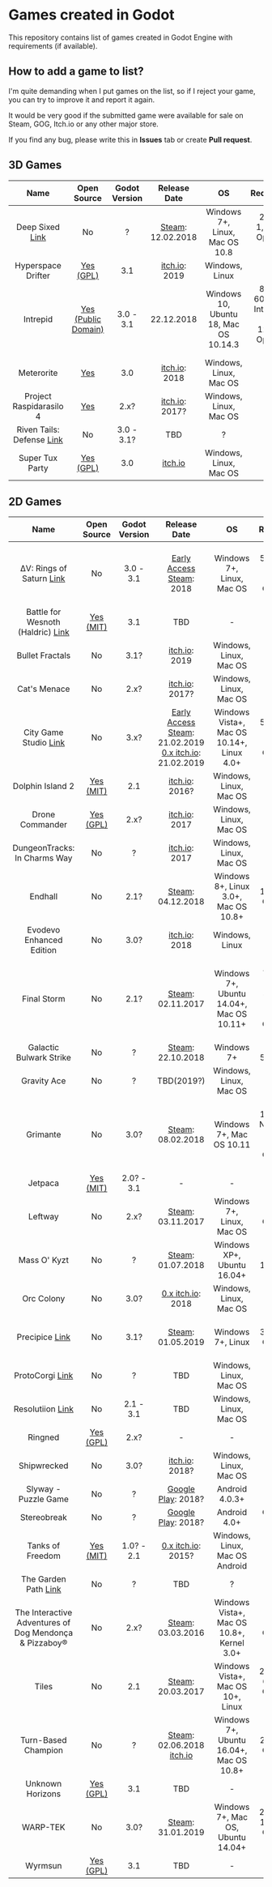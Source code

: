 # Games created in Godot
This repository contains list of games created in Godot Engine with requirements (if available).

## How to add a game to list?
I'm quite demanding when I put games on the list, so if I reject your game, you can try to improve it and report it again.

It would be very good if the submitted game were available for sale on Steam, GOG, Itch.io or any other major store.

If you find any bug, please write this in __Issues__ tab or create __Pull request__.

## 3D Games
| Name | Open Source | Godot Version | Release Date | OS | Requirements
| :---: | :---: | :---: | :---: | :---: | :---: |
| Deep Sixed [Link](https://www.littlereddoggames.com/deep-sixed) | No | ? | [Steam](https://store.steampowered.com/app/591000/Deep_Sixed/): 12.02.2018 | Windows 7+, Linux, Mac OS 10.8 | 2GB Ram, 1,2GB HDD<br />OpenGL ES 2.0
| Hyperspace Drifter | [Yes (GPL)](https://github.com/rajin-s/hyperspace_drifter) | 3.1 | [itch.io](https://rajin.itch.io/hyperspace-drifter): 2019 | Windows, Linux | -
| Intrepid | [Yes (Public Domain)](https://github.com/miskatonicstudio/intrepid) | 3.0 - 3.1 | 22.12.2018 | Windows 10, Ubuntu 18, Mac OS 10.14.3 | 8GB Ram, 600MB HDD<br />Intel HD 620<br />Display 1280x720 <br />OpenGL ES 3.0 |
| Meterorite | [Yes](https://github.com/Bauxitedev/meteorite) | 3.0 | [itch.io](https://bauxite.itch.io/meteorite): 2018 | Windows, Linux, Mac OS | -
| Project Raspidarasilo 4 | [Yes](https://dissensiondev.itch.io/project-raspidarasilo-4) | 2.x? | [itch.io](https://dissensiondev.itch.io/project-raspidarasilo-4): 2017? | Windows, Linux, Mac OS | ?
| Riven Tails: Defense [Link](http://kivano.games/) | No | 3.0 - 3.1? | TBD | ? | ?
| Super Tux Party | [Yes (GPL)](https://gitlab.com/SuperTuxParty/SuperTuxParty) | 3.0 | [itch.io](https://anti.itch.io/super-tux-party) | Windows, Linux, Mac OS | - |

## 2D Games
| Name | Open Source | Godot Version | Release Date | OS | Requriments
| :---: | :---: | :---: | :---: | :---: | :---: |
| ΔV: Rings of Saturn [Link](https://games.kodera.pl/dv/) | No | 3.0 - 3.1 | [Early Access Steam](https://store.steampowered.com/app/846030/V_Rings_of_Saturn/): 2018 | Windows 7+, Linux, Mac OS <br /> | 1GB Ram, 500MB HDD<br />Intel UHD 630<br /> OpenGL ES 3.0
| Battle for Wesnoth (Haldric) [Link](https://www.wesnoth.org/) | [Yes (MIT)](https://github.com/wesnoth/haldric) | 3.1 | TBD | - | - |
| Bullet Fractals | No | 3.1? | [itch.io](https://nartier.itch.io/bullet-fractals): 2019 | Windows, Linux, Mac OS | ?
| Cat's Menace | No | 2.x? | [itch.io](https://cgcfss.itch.io/cats-menace): 2017? | Windows, Linux, Mac OS | ? |
| City Game Studio [Link](https://www.city-game-studio.com/) | No | 3.x? | [Early Access Steam](https://store.steampowered.com/app/726840/City_Game_Studio/): 21.02.2019<br />[0.x itch.io](https://binogure.itch.io/city-game-studio): 21.02.2019 | Windows Vista+, Mac OS 10.14+, Linux 4.0+ | 2GB Ram, 512MB HDD<br />Display 1280x720 <br />OpenGL ES 3.0 |
| Dolphin Island 2 | [Yes (MIT)](https://github.com/janmarcano/Dolphin-Island-2) | 2.1 | [itch.io](https://aldiansolkai.itch.io/dolphin-island-2): 2016? | Windows, Linux, Mac OS | ?
| Drone Commander | [Yes (GPL)](https://securas.itch.io/drone-commander) | 2.x? | [itch.io](https://securas.itch.io/drone-commander): 2017 | Windows, Linux, Mac OS | -
| DungeonTracks: In Charms Way | No | ? | [itch.io](https://snailspacegames.itch.io/dungeontracks): 2017 | Windows, Linux, Mac OS | ? |
| Endhall | No | 2.1? | [Steam](https://store.steampowered.com/app/838990/Endhall/): 04.12.2018 | Windows 8+, Linux 3.0+, Mac OS 10.8+ | 2GB Ram, 100MB HDD<br /> OpenGL ES 2.0
| Evodevo Enhanced Edition | No | 3.0? | [itch.io](https://johngabrieluk.itch.io/evodevo-enhanced-edition): 2018 | Windows, Linux | ?
| Final Storm | No | 2.1? | [Steam](https://store.steampowered.com/app/731820/Final_Storm/): 02.11.2017 | Windows 7+, Ubuntu 14.04+, Mac OS 10.11+ | 2GB Ram, 70MB HDD<br /> Intel HD 4000, GTX 500, AMD HD 7000<br />OpenGL ES 2.0 |
| Galactic Bulwark Strike | No | ? | [Steam](https://store.steampowered.com/app/803930/Galactic_Bulwark_Strike/): 22.10.2018 | Windows 7+ | 1GB Ram, 512MB HDD
| Gravity Ace | No | ? | TBD(2019?) | Windows, Linux, Mac OS | ?
| Grimante | No | 3.0? | [Steam](https://store.steampowered.com/app/734450/Grimante/): 08.02.2018 | Windows 7+, Mac OS 10.11 | 1GB Ram, 100MB HDD<br /> Nvidia 6800, Intel HD 4000<br />OpenGL ES 3.0 |
| Jetpaca | [Yes (MIT)](https://github.com/KOBUGE-Games/jetpaca) | 2.0? - 3.1 | - | - | - |
| Leftway | No | 2.x? | [Steam](https://store.steampowered.com/app/417400/LeftWay/): 03.11.2017 | Windows 7+, Linux, Mac OS | 1GB Ram, 1GB HDD<br />OpenGL ES 2.0 |
| Mass O' Kyzt | No | ? | [Steam](https://store.steampowered.com/app/713220/Mass_O_Kyzt/): 01.07.2018 | Windows XP+, Ubuntu 16.04+ | 1GB Ram, 100MB HDD
| Orc Colony | No | 3.0? | [0.x itch.io](https://luzongames.itch.io/orc-colony): 2018 | Windows, Linux, Mac OS | ? |
| Precipice [Link](https://www.littlereddoggames.com/precipice) | No | 3.1? | [Steam](https://store.steampowered.com/app/951670/Precipice/): 01.05.2019 | Windows 7+, Linux | 2GB Ram, 300MB HDD<br />OpenGL ES 3.0 |
| ProtoCorgi [Link](https://www.kemonogames.com/press/product/index.html) | No | ? | TBD | Windows, Linux, Mac OS | ?
| Resolutiion [Link](https://resolutiion.monolithofminds.com/) | No | 2.1 - 3.1 | TBD | Windows, Linux, Mac OS | ?
| Ringned | [Yes (GPL)](https://github.com/KOBUGE-Incubator/ringed) | 2.x? | - | - | -
| Shipwrecked | No | 3.0? | [itch.io](https://shmellyorc.itch.io/shipwreck): 2018? | Windows, Linux, Mac OS | ?
| Slyway - Puzzle Game | No | ? | [Google Play](https://play.google.com/store/apps/details?id=fr.guaranapps.games.get_teddy): 2018? | Android 4.0.3+ | ?
| Stereobreak | No | ? | [Google Play](https://play.google.com/store/apps/details?id=org.godotengine.stereobreak&hl=en_US): 2018? | Android 4.0+ | OpenGL ES 2.0?
| Tanks of Freedom | [Yes (MIT)](https://github.com/w84death/Tanks-of-Freedom) | 1.0? - 2.1 | [0.x itch.io](https://w84death.itch.io/tanks-of-freedom): 2015? | Windows, Linux, Mac OS<br />Android | ? |
| The Garden Path [Link](https://blog.carrotcake.studio/) | No | ? | TBD | ? | ?
| The Interactive Adventures of Dog Mendonça & Pizzaboy® | No | 2.x? | [Steam](https://store.steampowered.com/app/330420/The_Interactive_Adventures_of_Dog_Mendona__Pizzaboy/): 03.03.2016 | Windows Vista+, Mac OS 10.8+, Kernel 3.0+ | 2GB Ram, 1GB HDD<br />OpenGL ES 2.0 |
| Tiles | No | 2.1 | [Steam](https://store.steampowered.com/app/594750/Tiles/): 20.03.2017 | Windows Vista+, Mac OS 10+, Linux | 256MB Ram, 60MB HDD<br />OpenGL ES 2.0 |
| Turn-Based Champion | No | ? | [Steam](https://store.steampowered.com/app/847230/TurnBased_Champion/): 02.06.2018<br>[itch.io](https://searchlightgames.itch.io/turn-based-champion) | Windows 7+, Ubuntu 16.04+, Mac OS 10.8+ | 1GB Ram, 200MB HDD<br /> OpenGL ES 2.0 |
| Unknown Horizons | [Yes (GPL)](https://github.com/unknown-horizons/godot-port) | 3.1 | TBD | - | -
| WARP-TEK | No | 3.0? | [Steam](https://store.steampowered.com/app/924870/WARPTEK/): 31.01.2019 | Windows 7+, Mac OS, Ubuntu 14.04+ | 256MB Ram, 100MB HDD<br />OpenGL ES 3.0 |
| Wyrmsun | [Yes (GPL)](https://github.com/Andrettin/Wyrmsun/tree/with-Godot) | 3.1 | TBD | - | -

